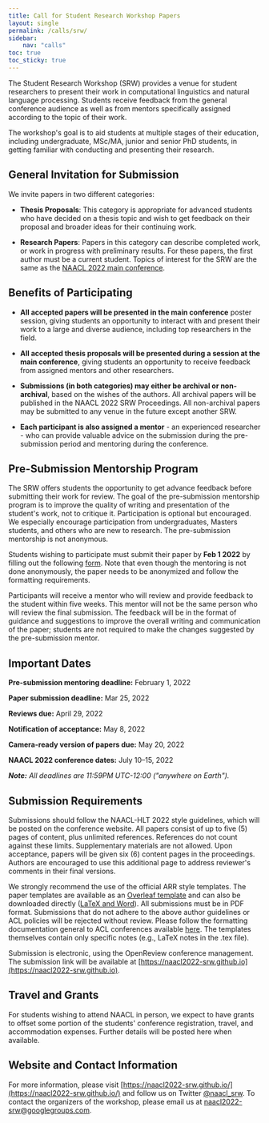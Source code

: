 ```yaml
---
title: Call for Student Research Workshop Papers
layout: single
permalink: /calls/srw/
sidebar:
    nav: "calls"
toc: true
toc_sticky: true
---
```


The Student Research Workshop (SRW) provides a venue for student researchers to present their work in computational linguistics and natural language processing. Students receive feedback from the general conference audience as well as from mentors specifically assigned according to the topic of their work.

The workshop's goal is to aid students at multiple stages of their education, including undergraduate, MSc/MA, junior and senior PhD students, in getting familiar with conducting and presenting their research.

## General Invitation for Submission

We invite papers in two different categories:

* **Thesis Proposals**: This category is appropriate for advanced students who have decided on a thesis topic and wish to get feedback on their proposal and broader ideas for their continuing work.


* **Research Papers**: Papers in this category can describe completed work, or work in progress with preliminary results. For these papers, the first author must be a current student. Topics of interest for the SRW are the same as the [NAACL 2022 main conference](https://2022.naacl.org/calls/papers/#submission-topics). 


## Benefits of Participating

* **All accepted papers will be presented in the main conference** poster session, giving students an opportunity to interact with and present their work to a large and diverse audience, including top researchers in the field.


* **All accepted thesis proposals will be presented during a session at the main conference**, giving students an opportunity to receive feedback from assigned mentors and other researchers.


* **Submissions (in both categories) may either be archival or non-archival**, based on the wishes of the authors. All archival papers will be published in the NAACL 2022 SRW Proceedings. All non-archival papers may be submitted to any venue in the future except another SRW.


* **Each participant is also assigned a mentor** - an experienced researcher - who can provide valuable advice on the submission during the pre-submission period and mentoring during the conference.

## Pre-Submission Mentorship Program

The SRW offers students the opportunity to get advance feedback before submitting their work for review. 
The goal of the pre-submission mentorship program is to improve the quality of writing and presentation of the student's work, not to critique it. 
Participation is optional but encouraged. We especially encourage participation from undergraduates, Masters students, and others who are new to research. 
The pre-submission mentorship is not anonymous.

Students wishing to participate must submit their paper by **Feb 1 2022** by filling out the following [form](https://forms.gle/kS3ErsCKpJbqnjm77). 
Note that even though the mentoring is not done anonymously, the paper needs to be anonymized and follow the formatting requirements. 

Participants will receive a mentor who will review and provide feedback to the student within five weeks. This mentor will not be the same person who will review the final submission. The feedback will be in the format of guidance and suggestions to improve the overall writing and communication of the paper; students are not required to make the changes suggested by the pre-submission mentor.


## Important Dates

**Pre-submission mentoring deadline:** February 1, 2022

**Paper submission deadline:** Mar 25, 2022

**Reviews due:** April 29, 2022

**Notification of acceptance:** May 8, 2022

**Camera-ready version of papers due:** May 20, 2022

**NAACL 2022 conference dates:** July 10–15, 2022

_**Note:** All deadlines are 11:59PM UTC-12:00 ("anywhere on Earth")._


## Submission Requirements

Submissions should follow the NAACL-HLT 2022 style guidelines, which will be posted on the conference website. 
All papers consist of up to five (5) pages of content, plus unlimited references. References do not count against these limits. 
Supplementary materials are not allowed. Upon acceptance, papers will be given six (6) content pages in the proceedings. 
Authors are encouraged to use this additional page to address reviewer's comments in their final versions.

We strongly recommend the use of the official ARR style templates. 
The paper templates are available as an [Overleaf template](https://www.overleaf.com/read/crtcwgxzjskr) and can also be downloaded directly 
([LaTeX and Word](https://github.com/acl-org/ACLPUB/tree/master/templates)). All submissions must be in PDF format. 
Submissions that do not adhere to the above author guidelines or ACL policies will be rejected without review. 
Please follow the formatting documentation general to ACL conferences available [here](https://acl-org.github.io/ACLPUB/formatting.html). 
The templates themselves contain only specific notes (e.g., LaTeX notes in the .tex file).

Submission is electronic, using the OpenReview conference management. The submission link will be available at [https://naacl2022-srw.github.io](https://naacl2022-srw.github.io).


## Travel and Grants

For students wishing to attend NAACL in person, we expect to have grants to offset some portion of the students' conference registration, travel, and accommodation expenses. Further details will be posted here when available.

## Website and Contact Information

For more information, please visit [https://naacl2022-srw.github.io/](https://naacl2022-srw.github.io/) 
and follow us on Twitter [@naacl_srw](https://twitter.com/naacl_srw). 
To contact the organizers of the workshop, please email us at [naacl2022-srw@googlegroups.com](mailto:naacl2022-srw@googlegroups.com). 
